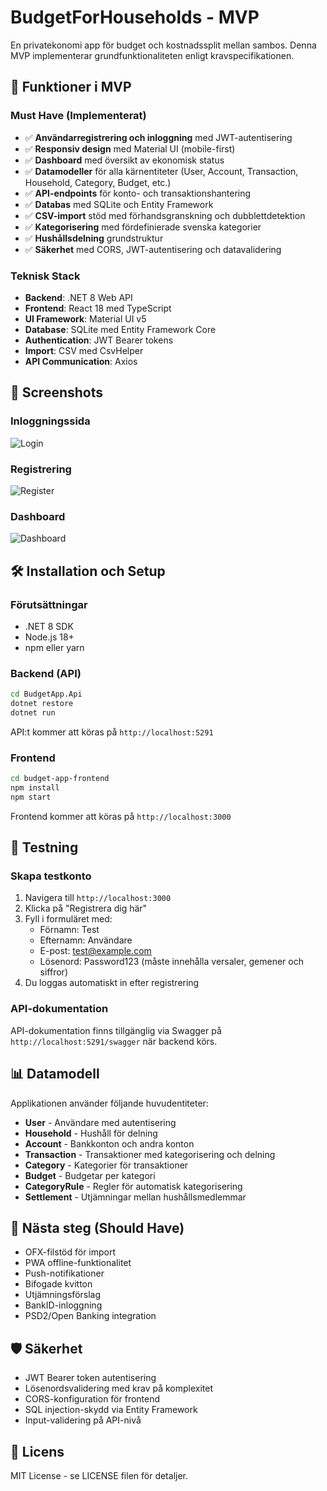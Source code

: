 # BudgetForHouseholds - MVP

En privatekonomi app för budget och kostnadssplit mellan sambos. Denna MVP implementerar grundfunktionaliteten enligt kravspecifikationen.

## 🚀 Funktioner i MVP

### Must Have (Implementerat)
- ✅ **Användarregistrering och inloggning** med JWT-autentisering
- ✅ **Responsiv design** med Material UI (mobile-first)
- ✅ **Dashboard** med översikt av ekonomisk status
- ✅ **Datamodeller** för alla kärnentiteter (User, Account, Transaction, Household, Category, Budget, etc.)
- ✅ **API-endpoints** för konto- och transaktionshantering
- ✅ **Databas** med SQLite och Entity Framework
- ✅ **CSV-import** stöd med förhandsgranskning och dubblettdetektion
- ✅ **Kategorisering** med fördefinierade svenska kategorier
- ✅ **Hushållsdelning** grundstruktur
- ✅ **Säkerhet** med CORS, JWT-autentisering och datavalidering

### Teknisk Stack
- **Backend**: .NET 8 Web API
- **Frontend**: React 18 med TypeScript
- **UI Framework**: Material UI v5
- **Database**: SQLite med Entity Framework Core
- **Authentication**: JWT Bearer tokens
- **Import**: CSV med CsvHelper
- **API Communication**: Axios

## 📱 Screenshots

### Inloggningssida
![Login](https://github.com/user-attachments/assets/c3dfb1ee-c1ed-4085-bbde-12825de63e23)

### Registrering
![Register](https://github.com/user-attachments/assets/fcb1d453-1522-48d4-af43-e4ebc8d5de39)

### Dashboard
![Dashboard](https://github.com/user-attachments/assets/c9d13eca-cf40-42d1-b07a-6703cca79b53)

## 🛠️ Installation och Setup

### Förutsättningar
- .NET 8 SDK
- Node.js 18+
- npm eller yarn

### Backend (API)
```bash
cd BudgetApp.Api
dotnet restore
dotnet run
```
API:t kommer att köras på `http://localhost:5291`

### Frontend
```bash
cd budget-app-frontend
npm install
npm start
```
Frontend kommer att köras på `http://localhost:3000`

## 🧪 Testning

### Skapa testkonto
1. Navigera till `http://localhost:3000`
2. Klicka på "Registrera dig här"
3. Fyll i formuläret med:
   - Förnamn: Test
   - Efternamn: Användare  
   - E-post: test@example.com
   - Lösenord: Password123 (måste innehålla versaler, gemener och siffror)
4. Du loggas automatiskt in efter registrering

### API-dokumentation
API-dokumentation finns tillgänglig via Swagger på `http://localhost:5291/swagger` när backend körs.

## 📊 Datamodell

Applikationen använder följande huvudentiteter:
- **User** - Användare med autentisering
- **Household** - Hushåll för delning
- **Account** - Bankkonton och andra konton
- **Transaction** - Transaktioner med kategorisering och delning
- **Category** - Kategorier för transaktioner
- **Budget** - Budgetar per kategori
- **CategoryRule** - Regler för automatisk kategorisering
- **Settlement** - Utjämningar mellan hushållsmedlemmar

## 🔄 Nästa steg (Should Have)

- OFX-filstöd för import
- PWA offline-funktionalitet
- Push-notifikationer
- Bifogade kvitton
- Utjämningsförslag
- BankID-inloggning
- PSD2/Open Banking integration

## 🛡️ Säkerhet

- JWT Bearer token autentisering
- Lösenordsvalidering med krav på komplexitet
- CORS-konfiguration för frontend
- SQL injection-skydd via Entity Framework
- Input-validering på API-nivå

## 📝 Licens

MIT License - se LICENSE filen för detaljer.
